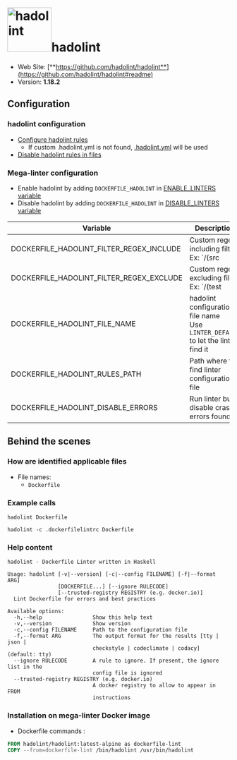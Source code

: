 <!-- markdownlint-disable MD033 MD041 -->
<!-- Generated by .automation/build.py, please do not update manually -->
# <a href="https://github.com/hadolint/hadolint" target="blank" title="Visit linter Web Site"><img src="https://hadolint.github.io/hadolint/img/cat_container.png" alt="hadolint" height="100px"></a>hadolint

- Web Site: [**https://github.com/hadolint/hadolint**](https://github.com/hadolint/hadolint#readme)
- Version: **1.18.2**

## Configuration

### hadolint configuration

- [Configure hadolint rules](https://github.com/hadolint/hadolint#configure)
  - If custom .hadolint.yml is not found, [.hadolint.yml](https://github.com/nvuillam/mega-linter/tree/master/TEMPLATES/.hadolint.yml) will be used
- [Disable hadolint rules in files](https://github.com/hadolint/hadolint#inline-ignores)

### Mega-linter configuration

- Enable hadolint by adding `DOCKERFILE_HADOLINT` in [ENABLE_LINTERS variable](https://github.com/nvuillam/mega-linter#activation-and-deactivation)
- Disable hadolint by adding `DOCKERFILE_HADOLINT` in [DISABLE_LINTERS variable](https://github.com/nvuillam/mega-linter#activation-and-deactivation)

| Variable | Description | Default value |
| ----------------- | -------------- | -------------- |
| DOCKERFILE_HADOLINT_FILTER_REGEX_INCLUDE | Custom regex including filter<br/>Ex: `\/(src|lib)\/` |  |
| DOCKERFILE_HADOLINT_FILTER_REGEX_EXCLUDE | Custom regex excluding filter<br/>Ex: `\/(test|examples)\/` |  |
| DOCKERFILE_HADOLINT_FILE_NAME | hadolint configuration file name</br>Use `LINTER_DEFAULT` to let the linter find it | `.hadolint.yml` |
| DOCKERFILE_HADOLINT_RULES_PATH | Path where to find linter configuration file | Workspace folder, then Mega-Linter default rules |
| DOCKERFILE_HADOLINT_DISABLE_ERRORS | Run linter but disable crash if errors found | `false` |

## Behind the scenes

### How are identified applicable files

- File names:
  - `Dockerfile`


### Example calls

```shell
hadolint Dockerfile
```

```shell
hadolint -c .dockerfilelintrc Dockerfile
```


### Help content

```shell
hadolint - Dockerfile Linter written in Haskell

Usage: hadolint [-v|--version] [-c|--config FILENAME] [-f|--format ARG]
                [DOCKERFILE...] [--ignore RULECODE]
                [--trusted-registry REGISTRY (e.g. docker.io)]
  Lint Dockerfile for errors and best practices

Available options:
  -h,--help                Show this help text
  -v,--version             Show version
  -c,--config FILENAME     Path to the configuration file
  -f,--format ARG          The output format for the results [tty | json |
                           checkstyle | codeclimate | codacy] (default: tty)
  --ignore RULECODE        A rule to ignore. If present, the ignore list in the
                           config file is ignored
  --trusted-registry REGISTRY (e.g. docker.io)
                           A docker registry to allow to appear in FROM
                           instructions

```

### Installation on mega-linter Docker image

- Dockerfile commands :
```dockerfile
FROM hadolint/hadolint:latest-alpine as dockerfile-lint
COPY --from=dockerfile-lint /bin/hadolint /usr/bin/hadolint
```

